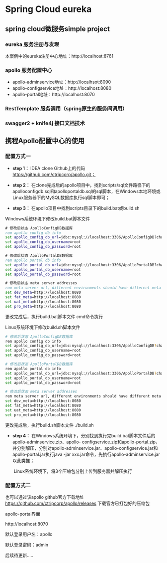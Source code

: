# **Spring Cloud eureka**

## **spring cloud微服务simple project**

### eureka  服务注册与发现
本案例中的eureka注册中心地址：http://localhost:8761
### apollo   服务配置中心
- apollo-adminservice地址：http://localhsot:8090
- apollo-configservice地址：http://localhost:8080
- apollo-portal地址：http://localhost:8070
### RestTemplate 服务调用（spring原生的服务间调用）

### swagger2 + knife4j  接口文档技术



## 携程Apollo配置中心的使用

### 配置方式一

- **step 1：** IDEA clone Github上的代码 https://github.com/ctripcorp/apollo.git；

- **step 2：** 在clone完成后的apollo项目中，找到scripts/sql文件路径下的apolloconfigdb.sql和apolloportaldb.sql的sql脚本，在Windows本地环境或Linux服务器下的MySQL数据库执行sql脚本即可；

- **step 3：** 在apollo项目中找到scripts目录下的build.bat或build.sh

Windows系统环境下修改build.bat脚本文件

```bat
# 修改后状态 ApolloConfigDB数据库
rem apollo config db info
set apollo_config_db_url=jdbc:mysql://localhost:3306/ApolloConfigDB?characterEncoding=utf8
set apollo_config_db_username=root
set apollo_config_db_password=root

# 修改后状态 ApolloPortalDB数据库
rem apollo portal db info
set apollo_portal_db_url=jdbc:mysql://localhost:3306/ApolloPortalDB?characterEncoding=utf8
set apollo_portal_db_username=root
set apollo_portal_db_password=root

# 修改后状态 meta server addresses
rem meta server url, different environments should have different meta server addresses
set dev_meta=http://localhost:8080
set fat_meta=http://localhost:8080
set uat_meta=http://localhost:8080
set pro_meta=http://localhost:8080
```

更改完成后，执行build.bat脚本文件 cmd命令执行

Linux系统环境下修改build.sh脚本文件

```sh
# 修改后状态 ApolloConfigDB数据库
rem apollo config db info
set apollo_config_db_url=jdbc:mysql://localhost:3306/ApolloConfigDB?characterEncoding=utf8
set apollo_config_db_username=root
set apollo_config_db_password=root

# 修改后状态 ApolloPortalDB数据库
rem apollo portal db info
set apollo_portal_db_url=jdbc:mysql://localhost:3306/ApolloPortalDB?characterEncoding=utf8
set apollo_portal_db_username=root
set apollo_portal_db_password=root

# 修改后状态 meta server addresses
rem meta server url, different environments should have different meta server addresses
set dev_meta=http://localhost:8080
set fat_meta=http://localhost:8080
set uat_meta=http://localhost:8080
set pro_meta=http://localhost:8080
```

更改完成后，执行build.sh脚本文件 ./build.sh

- **step 4：** 在Windows系统环境下，分别找到执行完build.bat脚本文件后的apollo-adminservice.zip、apollo-	configservice.zip和apollo-portal.zip，并分别解压，分别对apollo-adminservice.jar、apollo-configservice.jar和apollo-portal.jar执行java -jar xxx.jar命令，先执行apollo-adminservice.jar以此类推；

  ​		Linux系统环境下，将3个压缩包分别上传到服务器并解压执行

### 配置方式二

也可以通过该apollo github官方下载地址 https://github.com/ctripcorp/apollo/releases 下载官方已打包好的压缩包



apollo-portal界面

http://localhost:8070

默认登录用户名：apollo

默认登录密码：admin



后续待更新.....
